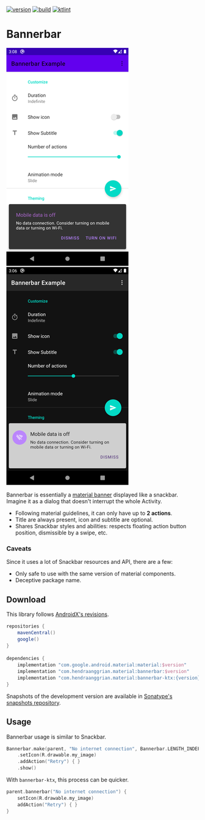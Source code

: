 [![version](https://img.shields.io/maven-central/v/com.hendraanggrian.material/bannerbar)](https://search.maven.org/artifact/com.hendraanggrian.material/bannerbar)
[![build](https://img.shields.io/travis/com/hendraanggrian/bannerbar)](https://www.travis-ci.com/github/hendraanggrian/bannerbar)
[![ktlint](https://img.shields.io/badge/code%20style-%E2%9D%A4-FF4081)](https://ktlint.github.io)

Bannerbar
=========

![](images/example_light.png)
![](images/example_dark.png)

Bannerbar is essentially a [material banner](https://material.io/components/banners) displayed like a snackbar.
Imagine it as a dialog that doesn't interrupt the whole Activity.

* Following material guidelines, it can only have up to **2 actions**.
* Title are always present, icon and subtitle are optional.
* Shares Snackbar styles and abilities: respects floating action button position, dismissible by a swipe, etc.

### Caveats

Since it uses a lot of Snackbar resources and API, there are a few:

* Only safe to use with the same version of material components.
* Deceptive package name.

Download
--------

This library follows [AndroidX's revisions](https://developer.android.com/topic/libraries/support-library/androidx-rn).

```gradle
repositories {
    mavenCentral()
    google()
}

dependencies {
    implementation "com.google.android.material:material:$version"
    implementation "com.hendraanggrian.material:bannerbar:$version"
    implementation "com.hendraanggrian.material:bannerbar-ktx:{version}" // optional Kotlin extensions
}
```

Snapshots of the development version are available in [Sonatype's snapshots repository](https://s01.oss.sonatype.org/content/repositories/snapshots).

Usage
-----

Bannerbar usage is similar to Snackbar.

```kotlin
Bannerbar.make(parent, "No internet connection", Bannerbar.LENGTH_INDEFINITE)
    .setIcon(R.drawable.my_image)
    .addAction("Retry") { }
    .show()
```

With `bannerbar-ktx`, this process can be quicker.

```kotlin
parent.bannerbar("No internet connection") {
    setIcon(R.drawable.my_image)
    addAction("Retry") { }
}
```
